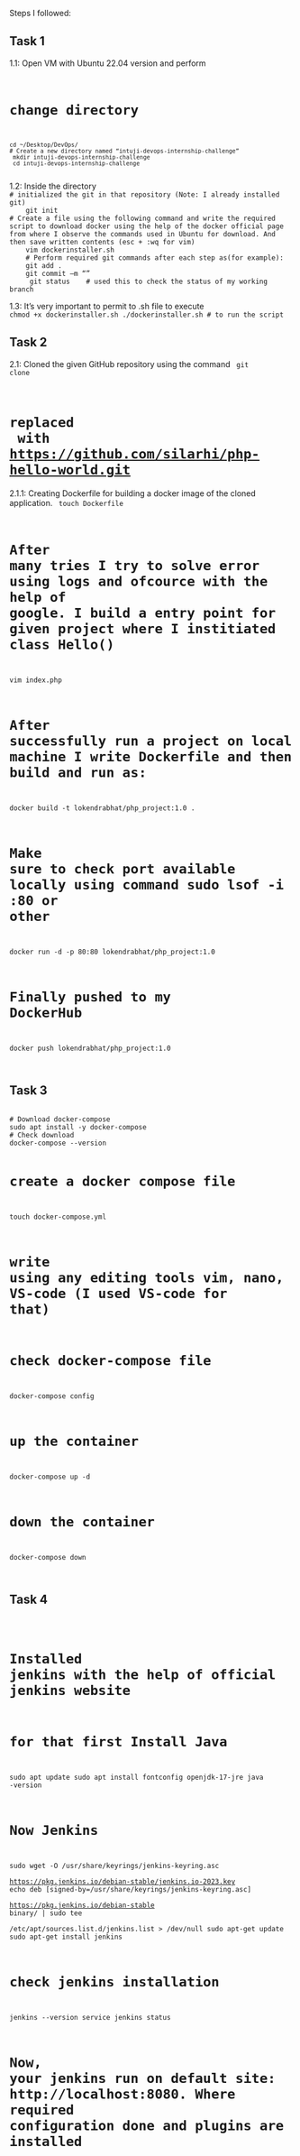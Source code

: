 Steps I followed:
## Task 1
1.1: Open VM with Ubuntu 22.04 version and perform
<code>	
# change directory 
	cd ~/Desktop/DevOps/
	# Create a new directory named “intuji-devops-internship-challenge” 
	 mkdir intuji-devops-internship-challenge
	 cd intuji-devops-internship-challenge
</code>
1.2: Inside the directory 
<code>	
# initialized the git in that repository (Note: I already installed git)
	git init
# Create a file using the following command and write the required script to download docker using the help of the docker official page from where I observe the commands used in Ubuntu for download. And then save written contents (esc + :wq for vim)
	vim dockerinstaller.sh
	# Perform required git commands after each step as(for example):
	git add .
	git commit –m “<commit-message>”
	 git status    # used this to check the status of my working branch
</code>

1.3: It’s very important to permit to .sh file to execute 
	<code> chmod +x dockerinstaller.sh
	 ./dockerinstaller.sh  # to run the script
	</code>


## Task 2
2.1: Cloned the given GitHub repository using the command
<code> git clone <given-repo-url>   
# replaced <given-repo-url> with https://github.com/silarhi/php-hello-world.git </code>
2.1.1: Creating Dockerfile for building a docker image of the cloned application.
<code> 
touch Dockerfile

# After many tries I try to solve error using logs and ofcource with the help of google. I build a entry point for given project where I institiated class Hello()

vim index.php

# After successfully run a project on local machine I write  Dockerfile and then build and run as:

docker build -t lokendrabhat/php_project:1.0 .

# Make sure to check port available locally using command sudo lsof -i :80 or other
docker run -d -p 80:80 lokendrabhat/php_project:1.0

# Finally pushed to my DockerHub 
docker push lokendrabhat/php_project:1.0

</code>


## Task 3
<code>
# Download docker-compose
sudo apt install -y docker-compose
# Check download
docker-compose --version

# create a docker compose file
touch docker-compose.yml
# write using any editing tools vim, nano, VS-code (I used VS-code for that)

# check docker-compose file
docker-compose config

# up the container
docker-compose up -d

# down the container
docker-compose down

</code>


## Task 4
<code>

# Installed jenkins with the help of official jenkins website

# for that first Install Java
sudo apt update
sudo apt install fontconfig openjdk-17-jre
java -version

# Now Jenkins
sudo wget -O /usr/share/keyrings/jenkins-keyring.asc \
  https://pkg.jenkins.io/debian-stable/jenkins.io-2023.key
echo deb [signed-by=/usr/share/keyrings/jenkins-keyring.asc] \
  https://pkg.jenkins.io/debian-stable binary/ | sudo tee \
  /etc/apt/sources.list.d/jenkins.list > /dev/null
sudo apt-get update
sudo apt-get install jenkins

# check jenkins installation
jenkins --version
service jenkins status

# Now, your jenkins run on default site: http://localhost:8080. Where required configuration done and plugins are installed

</code>
